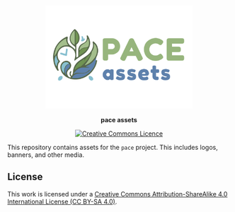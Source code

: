 <p align="center">
<img src="https://raw.githubusercontent.com/pace-rs/assets/main/logos/readme_header_assets.png" style="width: 66%; height: auto" />
</p>
<p align="center">
<b>pace assets</b>
</p>

<p align="center">
<a rel="license" href="http://creativecommons.org/licenses/by-sa/4.0/"><img alt="Creative Commons Licence" style="border-width:0" src="https://i.creativecommons.org/l/by-sa/4.0/88x31.png" /></a>
<p>

This repository contains assets for the `pace` project. This includes logos,
banners, and other media.

## License

This work is licensed under a
[Creative Commons Attribution-ShareAlike 4.0 International License (CC BY-SA 4.0)](./LICENSE).
